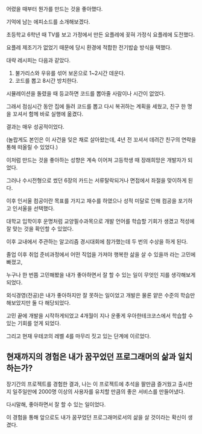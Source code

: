 어렸을 때부터 뭔가를 만드는 것을 좋아했다.

기억에 남는 에피소드를 소개해보겠다.

초등학교 6학년 때 TV를 보고 가정에서 만든 요플레에 꽂혀 가정식 요플레에 도전했다.

요플레 제조기가 없었기 때문에 당시 환경에 적합한 전기밥솥 방식을 택했다.

대략 레시피는 다음과 같았다.

1. 불가리스와 우유를 섞어 보온으로 1~2시간 데운다.
2. 코드를 뽑고 8시간 방치한다.

시뮬레이션을 돌렸을 때 등교하면 코드를 뽑아줄 사람이나 시간이 없었다.

그래서 점심시간 동안 집에 들려 코드를 뽑고 다시 복귀하는 계획을 세웠고, 친구 한 명을 꼬셔서 함께 바로 실행에 옮겼다.

결과는 매우 성공적이었다.

(놀랍게도 본인은 이 사건을 잊은 채로 살아왔는데, 4년 전 꼬셔서 데려간 친구의 연락을 통해 떠올릴 수 있었다.)

이처럼 만드는 것을 좋아하는 성향은 계속 이어져 고등학생 때 장래희망은 개발자가 되었다.

그러나 수시전형으로 썼던 6장의 카드는 서류탈락되거나 면접에서 좌절을 맞이하게 된다.

이후 인서울 컴공이란 목표를 가지고 재수를 하였으나 성적 미달로 인해 컴공을 포기하고 인서울을 선택했다.

대학교 입학이후 운명처럼 교양필수과목으로 개발 언어를 학습할 기회가 생겼고 적성에 잘 맞는 것을 확인할 수 있었다.

이후 교내에서 주관하는 알고리즘 경시대회에 참가했는데 두 번의 수상을 하게 된다.

졸업 이후 취업 준비과정에서 어떤 직업을 가져야 행복한 삶을 살 수 있을까 라는 고민에 빠졌고,

누구나 한 번쯤 고민해봤을 내가 좋아하면서 잘 할 수 있는 일이 무엇인 지를 생각해보게 되었다.

외식경영(전공)은 내가 좋아하지만 잘 못하는 일이었고 개발은 물론 얕은 수준의 학습만 해보았지만 둘 다 해당되었다.

고민 끝에 개발을 시작하게되었고 4개월이 지나 운좋게 우아한테크코스에서 학습할 수 있는 기회를 얻게 되었다.

그리고 현재 우테코의 레벨 4를 마무리 짓고 있는 단계에 이르었다.

## 현재까지의 경험은 내가 꿈꾸었던 프로그래머의 삶과 일치하는가?

장기간의 프로젝트를 경험한 결과, 나는 이 프로젝트에 추석을 팔만큼 즐거웠고 출시한 지 일주일만에 2000명 이상의 사용자를 유치할 만큼의 좋은 서비스를 만들어냈다.

다시말해, 좋아하면서 잘 할 수 있는 일이었다.

이 경험을 통해 앞으로도 내가 꿈꾸었던 프로그래머로서의 삶을 살 것이라는 확신이 생겼다.
